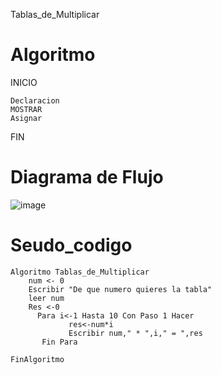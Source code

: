 Tablas_de_Multiplicar
# Algoritmo

 INICIO

    Declaracion 
    MOSTRAR  
    Asignar 


 FIN
 
 
# Diagrama de Flujo
 
![image](https://user-images.githubusercontent.com/119319898/213882758-35a7ebcb-a2f0-4e90-a16a-24f598b938b1.png)

# Seudo_codigo

    Algoritmo Tablas_de_Multiplicar
      	num <- 0
      	Escribir "De que numero quieres la tabla"
      	leer num
      	Res <-0
	      Para i<-1 Hasta 10 Con Paso 1 Hacer
		         res<-num*i
		         Escribir num," * ",i," = ",res
	       Fin Para
	
    FinAlgoritmo
